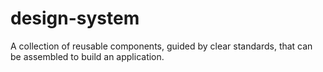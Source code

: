 # design-system
A collection of reusable components, guided by clear standards, that can be assembled to build an application.
